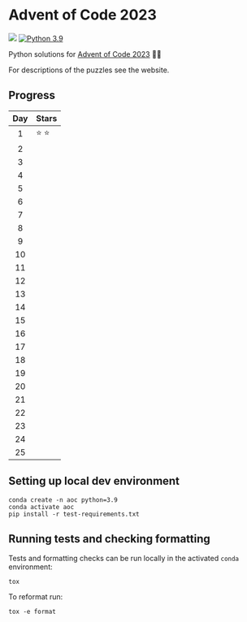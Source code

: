 # Advent of Code 2023

![](https://github.com/jswarburton/advent-of-code-2023/workflows/Python%20CI/badge.svg)
[![Python 3.9](https://img.shields.io/badge/python-3.9-blue.svg)](https://www.python.org/downloads/release/python-390/)

Python solutions for [Advent of Code 2023](https://adventofcode.com/2023) 🎄🎅

For descriptions of the puzzles see the website.

## Progress

| Day | Stars         |
|:--:|---------------|
|  1 | :star: :star: |
|  2 |               |
|  3 |               |
|  4 |               |
|  5 |               |
|  6 |               |
|  7 |               |
|  8 |               |
|  9 |               |
| 10 |               |
| 11 |               |
| 12 |               |
| 13 |               |
| 14 |               |
| 15 |               |
| 16 |               |
| 17 |               |
| 18 |               |
| 19 |               |
| 20 |               |
| 21 |               |
| 22 |               |
| 23 |               |
| 24 |               |
| 25 |               |

## Setting up local dev environment

    conda create -n aoc python=3.9
    conda activate aoc
    pip install -r test-requirements.txt

## Running tests and checking formatting

Tests and formatting checks can be run locally in the activated `conda` environment:

    tox

To reformat run:

    tox -e format
